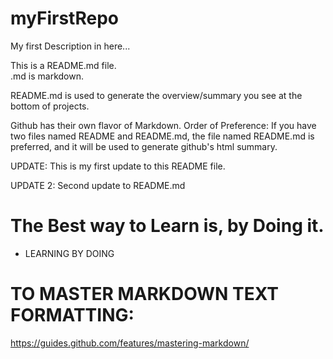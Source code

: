 # myFirstRepo
My first Description in here...

This is a README.md file.                 
.md is markdown. 

README.md is used to generate the overview/summary you see at the bottom of projects. 

Github has their own flavor of Markdown. 
Order of Preference: 
    If you have two files named README and README.md, 
    the file named README.md is preferred,
    and it will be used to generate github's html summary.


UPDATE: This is my first update to this README file.

UPDATE 2: Second update to README.md

# The Best way to Learn is, by Doing it.

* LEARNING BY DOING


# TO MASTER MARKDOWN TEXT FORMATTING:

https://guides.github.com/features/mastering-markdown/
